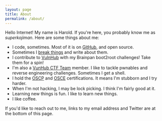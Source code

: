```yaml
---
layout: page
title: About
permalink: /about/
---
```


Hello Internet! My name is Harold. If you're here, you probably know me as *superkojiman*. Here are some things about me:

* I code, sometimes. Most of it is on [GitHub](https://github.com/superkojiman), and open source. 
* Sometimes I [break things](https://github.com/superkojiman/vulnerabilities) and write about them. 
* I contribute to [VulnHub](https://www.vulnhub.com/?q=Brainpan&sort=date-asc&type=vm) with my Brainpan boot2root challenges! Take them for a spin!
* I'm also a [VunHub CTF Team](https://github.com/VulnHub/ctf-writeups/) member. I like to tackle pwnables and reverse engineering challenges. Sometimes I get a shell.
* I hold the [OSCP](http://www.offensive-security.com/information-security-certifications/oscp-offensive-security-certified-professional/) and [OSCE](http://www.offensive-security.com/information-security-certifications/osce-offensive-security-certified-expert/) certifications. It means I'm stubborn and I try harder. 
* When I'm not hacking, I may be lock picking. I think I'm fairly good at it.
* Learning new things is fun. I like to learn new things.
* I like coffee.

If you'd like to reach out to me, links to my email address and Twitter are at the bottom of this page. 
